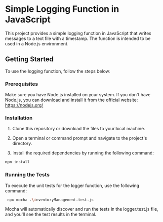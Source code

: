 # Simple Logging Function in JavaScript

This project provides a simple logging function in JavaScript that writes messages to a text file with a timestamp. The function is intended to be used in a Node.js environment.

## Getting Started

To use the logging function, follow the steps below:

### Prerequisites

Make sure you have Node.js installed on your system. If you don't have Node.js, you can download and install it from the official website: https://nodejs.org/

### Installation

1. Clone this repository or download the files to your local machine.

2. Open a terminal or command prompt and navigate to the project's directory.

3. Install the required dependencies by running the following command:

```bash
npm install
```

### Running the Tests
To execute the unit tests for the logger function, use the following command:

```bash
 npx mocha .\inventoryManagement.test.js
```

Mocha will automatically discover and run the tests in the logger.test.js file, and you'll see the test results in the terminal.